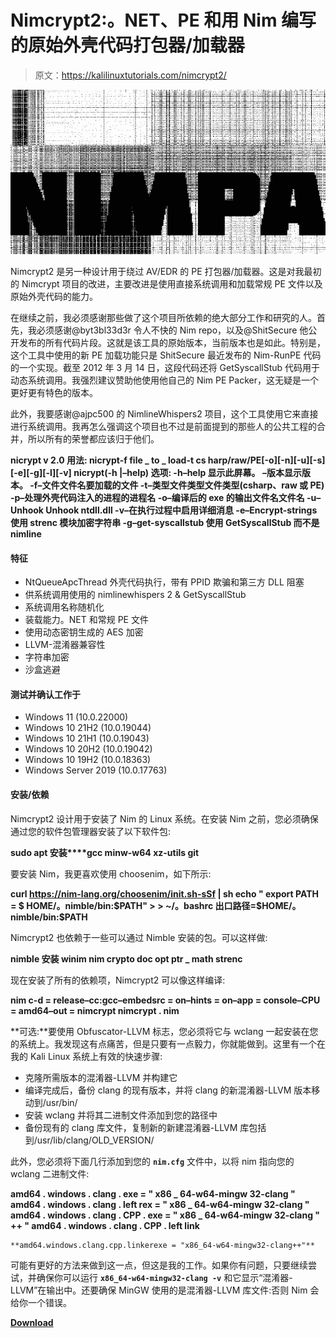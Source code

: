 # Nimcrypt2:。NET、PE 和用 Nim 编写的原始外壳代码打包器/加载器

> 原文：<https://kalilinuxtutorials.com/nimcrypt2/>

[![](img//57c2437bf21d056f9ad502ff3fc6efed.png)](https://blogger.googleusercontent.com/img/b/R29vZ2xl/AVvXsEj8WooNkgWDjr5IkWMnk27e1KJ80OA-PKtxI_aefhyXSgZFRLpHKVweeLPYiM_TWm7IKOwyRlEN7GLLceNMKw9xmMW3bxQ4R-zbApSqiJEjuHxtjrBjJaJZukLWTXi0POayoe7E_BL8EVn9w8Gs5PBMIR9-dsnChvNIBK3dD2lH_vW1IsSt1orUrTjG/s728/image_750x500_62561864e6a70.png)

Nimcrypt2 是另一种设计用于绕过 AV/EDR 的 PE 打包器/加载器。这是对我最初的 Nimcrypt 项目的改进，主要改进是使用直接系统调用和加载常规 PE 文件以及原始外壳代码的能力。

在继续之前，我必须感谢那些做了这个项目所依赖的绝大部分工作和研究的人。首先，我必须感谢@byt3bl33d3r 令人不快的 Nim repo，以及@ShitSecure 他公开发布的所有代码片段。这就是该工具的原始版本，当前版本也是如此。特别是，这个工具中使用的新 PE 加载功能只是 ShitSecure 最近发布的 Nim-RunPE 代码的一个实现。截至 2012 年 3 月 14 日，这段代码还将 GetSyscallStub 代码用于动态系统调用。我强烈建议赞助他使用他自己的 Nim PE Packer，这无疑是一个更好更有特色的版本。

此外，我要感谢@ajpc500 的 NimlineWhispers2 项目，这个工具使用它来直接进行系统调用。我再怎么强调这个项目也不过是前面提到的那些人的公共工程的合并，所以所有的荣誉都应该归于他们。

**nicrypt v 2.0
用法:
nicrypt-f file _ to _ load-t cs harp/raw/PE[-o][-n][-u][-s][-e][-g][-l][-v]
nicrypt(-h |–help)
选项:
-h–help 显示此屏幕。
–版本显示版本。
-f–文件文件名要加载的文件
-t–类型文件类型文件类型(csharp、raw 或 PE)
-p–处理外壳代码注入的进程的进程名
-o–编译后的 exe 的输出文件名文件名
-u–Unhook Unhook ntdll.dll
-v–在执行过程中启用详细消息
-e–Encrypt-strings 使用 strenc 模块加密字符串
-g–get-syscallstub 使用 GetSyscallStub 而不是 nimline**

#### 特征

*   NtQueueApcThread 外壳代码执行，带有 PPID 欺骗和第三方 DLL 阻塞
*   供系统调用使用的 nimlinewhispers 2 & GetSyscallStub
*   系统调用名称随机化
*   装载能力。NET 和常规 PE 文件
*   使用动态密钥生成的 AES 加密
*   LLVM-混淆器兼容性
*   字符串加密
*   沙盒逃避

#### 测试并确认工作于

*   Windows 11 (10.0.22000)
*   Windows 10 21H2 (10.0.19044)
*   Windows 10 21H1 (10.0.19043)
*   Windows 10 20H2 (10.0.19042)
*   Windows 10 19H2 (10.0.18363)
*   Windows Server 2019 (10.0.17763)

#### 安装/依赖

Nimcrypt2 设计用于安装了 Nim 的 Linux 系统。在安装 Nim 之前，您必须确保通过您的软件包管理器安装了以下软件包:

**sudo apt 安装****gcc minw-w64 xz-utils git**

要安装 Nim，我更喜欢使用 choosenim，如下所示:

**curl https://nim-lang.org/choosenim/init.sh-sSf | sh
echo " export PATH = $ HOME/。nimble/bin:$PATH" > > ~/。bashrc
出口路径=$HOME/。nimble/bin:$PATH**

Nimcrypt2 也依赖于一些可以通过 Nimble 安装的包。可以这样做:

**nimble 安装 winim nim crypto doc opt ptr _ math strenc**

现在安装了所有的依赖项，Nimcrypt2 可以像这样编译:

**nim c-d = release–cc:gcc–embedsrc = on–hints = on–app = console–CPU = amd64–out = nimcrypt nimcrypt . nim**

**可选:**要使用 Obfuscator-LLVM 标志，您必须将它与 wclang 一起安装在您的系统上。我发现这有点痛苦，但是只要有一点毅力，你就能做到。这里有一个在我的 Kali Linux 系统上有效的快速步骤:

*   克隆所需版本的混淆器-LLVM 并构建它
*   编译完成后，备份 clang 的现有版本，并将 clang 的新混淆器-LLVM 版本移动到/usr/bin/
*   安装 wclang 并将其二进制文件添加到您的路径中
*   备份现有的 clang 库文件，复制新的新建混淆器-LLVM 库包括到/usr/lib/clang/OLD_VERSION/

此外，您必须将下面几行添加到您的 **`nim.cfg`** 文件中，以将 nim 指向您的 wclang 二进制文件:

**amd64 . windows . clang . exe = " x86 _ 64-w64-mingw 32-clang "
amd64 . windows . clang . left rex = " x86 _ 64-w64-mingw 32-clang "
amd64 . windows . clang . CPP . exe = " x86 _ 64-w64-mingw 32-clang " ++ "
amd64 . windows . clang . CPP . left link**

```
**amd64.windows.clang.cpp.linkerexe = "x86_64-w64-mingw32-clang++"** 
```

可能有更好的方法来做到这一点，但这是我的工作。如果你有问题，只要继续尝试，并确保你可以运行 **`x86_64-w64-mingw32-clang -v`** 和它显示“混淆器-LLVM”在输出中。还要确保 MinGW 使用的是混淆器-LLVM 库文件:否则 Nim 会给你一个错误。

[**Download**](https://github.com/icyguider/Nimcrypt2)